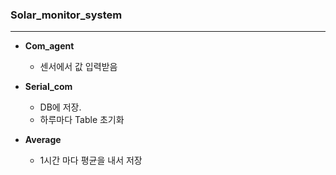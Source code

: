 ### Solar\_monitor\_system

---

* **Com_agent**

	- 센서에서 값 입력받음 
	
* **Serial_com**

	- DB에 저장. 
	- 하루마다 Table 초기화
	
* **Average**

	- 1시간 마다 평균을 내서 저장
